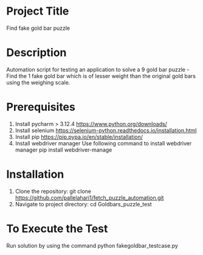 # Project Title
Find fake gold bar puzzle

# Description
Automation script for testing an application to solve a 9 gold bar puzzle - Find the 1 fake gold bar which is of
lesser weight than the original gold bars using the weighing scale.

# Prerequisites
1. Install pycharm > 3.12.4 https://www.python.org/downloads/
2. Install selenium https://selenium-python.readthedocs.io/installation.html
3. Install pip https://pip.pypa.io/en/stable/installation/
4. Install webdriver manager
Use following command to install webdriver manager
pip install webdriver-manage

# Installation

1. Clone the repository:  git clone https://github.com/pallelahari1/fetch_puzzle_automation.git
2. Navigate to project directory: cd Goldbars_puzzle_test

# To Execute the Test

Run solution by using the command python fakegoldbar_testcase.py




